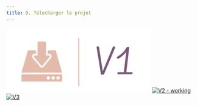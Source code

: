 ```yaml
---
title: D. Telecharger le projet
---
```

[![V1 - working](v1.png)](https://mega.nz/file/C0pWULAb#L7QdK_tZLJLPU2aNa4jny5qd0sPoHy7JRzJSPYvGJyI)
[![V2 - working](https://encrypted-tbn0.gstatic.com/images?q=tbn:ANd9GcRlOr4CCubksYD-juFFTy5HdhO3UbEmz1HAOFVUvLpRUrMhyjy1SBs4x9A3sIyJmfOKuA&usqp=CAU)](https://mega.nz/file/jkIyyDSZ#jf5G6oB-ee3QiZeOR-6Ms_96pzlEPwvx6fXVqVj7Dy0)
[![V3](https://www.vitabri.com/sites/default/files/styles/width_200/public/CONTENT/gamme/logo/logo-tente-pliante-v3_0.png?itok=qEw7A5ap)](https://mega.nz/file/SowDBaLB#tB1m7Lvt41FQ5fDdJJena2vMklNCbAHel7QBreboYQg)
